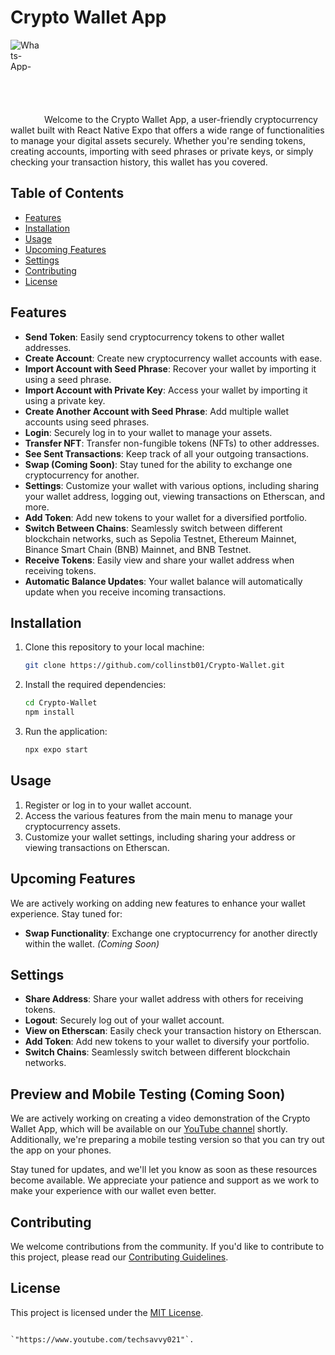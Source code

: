 # Crypto Wallet App
<img src="https://i.ibb.co/nwZHKNT/Whats-App-Image-2023-10-28-at-03-39-42.jpg" alt="Whats-App-Image-2023-10-28-at-03-39-42" style="max-width: 50px; max-height: 50px;">
Welcome to the Crypto Wallet App, a user-friendly cryptocurrency wallet built with React Native Expo that offers a wide range of functionalities to manage your digital assets securely. Whether you're sending tokens, creating accounts, importing with seed phrases or private keys, or simply checking your transaction history, this wallet has you covered.

## Table of Contents

- [Features](#features)
- [Installation](#installation)
- [Usage](#usage)
- [Upcoming Features](#upcoming-features)
- [Settings](#settings)
- [Contributing](#contributing)
- [License](#license)

## Features

- **Send Token**: Easily send cryptocurrency tokens to other wallet addresses.
- **Create Account**: Create new cryptocurrency wallet accounts with ease.
- **Import Account with Seed Phrase**: Recover your wallet by importing it using a seed phrase.
- **Import Account with Private Key**: Access your wallet by importing it using a private key.
- **Create Another Account with Seed Phrase**: Add multiple wallet accounts using seed phrases.
- **Login**: Securely log in to your wallet to manage your assets.
- **Transfer NFT**: Transfer non-fungible tokens (NFTs) to other addresses.
- **See Sent Transactions**: Keep track of all your outgoing transactions.
- **Swap (Coming Soon)**: Stay tuned for the ability to exchange one cryptocurrency for another.
- **Settings**: Customize your wallet with various options, including sharing your wallet address, logging out, viewing transactions on Etherscan, and more.
- **Add Token**: Add new tokens to your wallet for a diversified portfolio.
- **Switch Between Chains**: Seamlessly switch between different blockchain networks, such as Sepolia Testnet, Ethereum Mainnet, Binance Smart Chain (BNB) Mainnet, and BNB Testnet.
- **Receive Tokens**: Easily view and share your wallet address when receiving tokens.
- **Automatic Balance Updates**: Your wallet balance will automatically update when you receive incoming transactions.

## Installation

1. Clone this repository to your local machine:

   ```bash
   git clone https://github.com/collinstb01/Crypto-Wallet.git
   ```

2. Install the required dependencies:

   ```bash
   cd Crypto-Wallet
   npm install
   ```

3. Run the application:

   ```bash
   npx expo start
   ```

## Usage

1. Register or log in to your wallet account.
2. Access the various features from the main menu to manage your cryptocurrency assets.
3. Customize your wallet settings, including sharing your address or viewing transactions on Etherscan.

## Upcoming Features

We are actively working on adding new features to enhance your wallet experience. Stay tuned for:

- **Swap Functionality**: Exchange one cryptocurrency for another directly within the wallet. *(Coming Soon)*

## Settings

- **Share Address**: Share your wallet address with others for receiving tokens.
- **Logout**: Securely log out of your wallet account.
- **View on Etherscan**: Easily check your transaction history on Etherscan.
- **Add Token**: Add new tokens to your wallet to diversify your portfolio.
- **Switch Chains**: Seamlessly switch between different blockchain networks.

## Preview and Mobile Testing (Coming Soon)

We are actively working on creating a video demonstration of the Crypto Wallet App, which will be available on our [YouTube channel](https://www.youtube.com/techsavvy021) shortly. Additionally, we're preparing a mobile testing version so that you can try out the app on your phones.

Stay tuned for updates, and we'll let you know as soon as these resources become available. We appreciate your patience and support as we work to make your experience with our wallet even better.

## Contributing

We welcome contributions from the community. If you'd like to contribute to this project, please read our [Contributing Guidelines](CONTRIBUTING.md).

## License

This project is licensed under the [MIT License](LICENSE).
```

`"https://www.youtube.com/techsavvy021"`.

